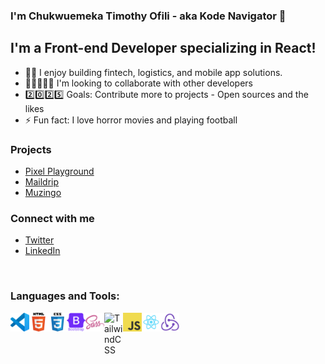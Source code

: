 ### I'm Chukwuemeka Timothy Ofili - aka Kode Navigator 🤫

## I'm a Front-end Developer specializing in React!
- 🐱‍👤 I enjoy building fintech, logistics, and mobile app solutions.
- 👨🏿‍🤝‍👨🏽 I'm looking to collaborate with other developers
- 2️⃣0️⃣2️⃣5️⃣ Goals: Contribute more to projects - Open sources and the likes
- ⚡ Fun fact: I love horror movies and playing football

### Projects

* [Pixel Playground][pixelplayground]
* [Maildrip][maildrip]
* [Muzingo][muzingo] 

### Connect with me 

- [Twitter][twitter]
- [LinkedIn][linkedin]
<br />

### Languages and Tools:

<img align="left" alt="Visual Studio Code" width="30" src="https://raw.githubusercontent.com/github/explore/80688e429a7d4ef2fca1e82350fe8e3517d3494d/topics/visual-studio-code/visual-studio-code.png" />
<img align="left" alt="HTML5" width="30" src="https://raw.githubusercontent.com/github/explore/80688e429a7d4ef2fca1e82350fe8e3517d3494d/topics/html/html.png" />
<img align="left" alt="CSS3" width="30" src="https://raw.githubusercontent.com/github/explore/80688e429a7d4ef2fca1e82350fe8e3517d3494d/topics/css/css.png" />
<img align="left" alt="Bootstrap" width="30" src="https://raw.githubusercontent.com/devicons/devicon/master/icons/bootstrap/bootstrap-plain-wordmark.svg" />
<img align="left" alt="SASS" width="30" src="https://raw.githubusercontent.com/github/explore/80688e429a7d4ef2fca1e82350fe8e3517d3494d/topics/sass/sass.png" />
<img align="left" alt="TailwindCSS" width="30" src="https://d33wubrfki0l68.cloudfront.net/4018cee97a4d96a719db578e3c9801e5d6311a7a/42b37/blog/images/tailwind.png" />
<img align="left" alt="JavaScript" width="30" src="https://raw.githubusercontent.com/github/explore/80688e429a7d4ef2fca1e82350fe8e3517d3494d/topics/javascript/javascript.png" />
<img align="left" alt="React" width="30" src="https://raw.githubusercontent.com/github/explore/80688e429a7d4ef2fca1e82350fe8e3517d3494d/topics/react/react.png" />
<img align="left" alt="Redux" width="30" src="https://raw.githubusercontent.com/github/explore/80688e429a7d4ef2fca1e82350fe8e3517d3494d/topics/redux/redux.png" />

<br />
<br />

[twitter]: https://twitter.com/kode_navigator?t=J74gEN3Da5UR44ImIE905A&s=09
[linkedin]: https://www.linkedin.com/in/chukwuemeka-ofili
[pixelplayground]: http://pixelplaygroundng.com/
[maildrip]: https://app.maildrip.io/
[muzingo]: https://playmuzingo.com/
